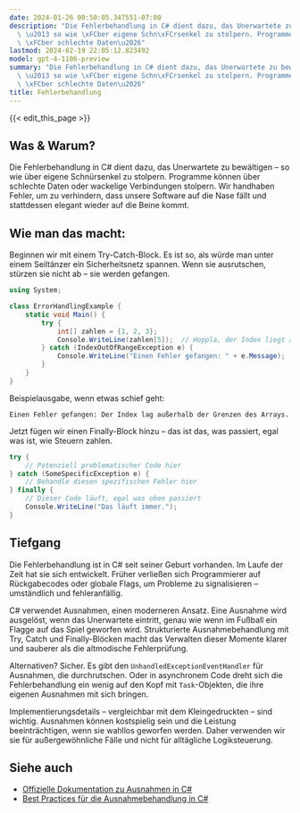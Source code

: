 ```yaml
---
date: 2024-01-26 00:50:05.347551-07:00
description: "Die Fehlerbehandlung in C# dient dazu, das Unerwartete zu bew\xE4ltigen\
  \ \u2013 so wie \xFCber eigene Schn\xFCrsenkel zu stolpern. Programme k\xF6nnen\
  \ \xFCber schlechte Daten\u2026"
lastmod: 2024-02-19 22:05:12.823492
model: gpt-4-1106-preview
summary: "Die Fehlerbehandlung in C# dient dazu, das Unerwartete zu bew\xE4ltigen\
  \ \u2013 so wie \xFCber eigene Schn\xFCrsenkel zu stolpern. Programme k\xF6nnen\
  \ \xFCber schlechte Daten\u2026"
title: Fehlerbehandlung
---
```


{{< edit_this_page >}}

## Was & Warum?

Die Fehlerbehandlung in C# dient dazu, das Unerwartete zu bewältigen – so wie über eigene Schnürsenkel zu stolpern. Programme können über schlechte Daten oder wackelige Verbindungen stolpern. Wir handhaben Fehler, um zu verhindern, dass unsere Software auf die Nase fällt und stattdessen elegant wieder auf die Beine kommt.

## Wie man das macht:

Beginnen wir mit einem Try-Catch-Block. Es ist so, als würde man unter einem Seiltänzer ein Sicherheitsnetz spannen. Wenn sie ausrutschen, stürzen sie nicht ab – sie werden gefangen.

```C#
using System;

class ErrorHandlingExample {
    static void Main() {
        try {
            int[] zahlen = {1, 2, 3};
            Console.WriteLine(zahlen[5]);  // Hoppla, der Index liegt außerhalb der Grenzen!
        } catch (IndexOutOfRangeException e) {
            Console.WriteLine("Einen Fehler gefangen: " + e.Message);
        }
    }
}
```

Beispielausgabe, wenn etwas schief geht:
```
Einen Fehler gefangen: Der Index lag außerhalb der Grenzen des Arrays.
```

Jetzt fügen wir einen Finally-Block hinzu – das ist das, was passiert, egal was ist, wie Steuern zahlen.

```C#
try {
    // Potenziell problematischer Code hier
} catch (SomeSpecificException e) {
    // Behandle diesen spezifischen Fehler hier
} finally {
    // Dieser Code läuft, egal was oben passiert
    Console.WriteLine("Das läuft immer.");
}
```

## Tiefgang

Die Fehlerbehandlung ist in C# seit seiner Geburt vorhanden. Im Laufe der Zeit hat sie sich entwickelt. Früher verließen sich Programmierer auf Rückgabecodes oder globale Flags, um Probleme zu signalisieren – umständlich und fehleranfällig.

C# verwendet Ausnahmen, einen moderneren Ansatz. Eine Ausnahme wird ausgelöst, wenn das Unerwartete eintritt, genau wie wenn im Fußball ein Flagge auf das Spiel geworfen wird. Strukturierte Ausnahmebehandlung mit Try, Catch und Finally-Blöcken macht das Verwalten dieser Momente klarer und sauberer als die altmodische Fehlerprüfung.

Alternativen? Sicher. Es gibt den `UnhandledExceptionEventHandler` für Ausnahmen, die durchrutschen. Oder in asynchronem Code dreht sich die Fehlerbehandlung ein wenig auf den Kopf mit `Task`-Objekten, die ihre eigenen Ausnahmen mit sich bringen.

Implementierungsdetails – vergleichbar mit dem Kleingedruckten – sind wichtig. Ausnahmen können kostspielig sein und die Leistung beeinträchtigen, wenn sie wahllos geworfen werden. Daher verwenden wir sie für außergewöhnliche Fälle und nicht für alltägliche Logiksteuerung.

## Siehe auch

- [Offizielle Dokumentation zu Ausnahmen in C#](https://docs.microsoft.com/en-us/dotnet/csharp/fundamentals/exceptions/exception-handling)
- [Best Practices für die Ausnahmebehandlung in C#](https://docs.microsoft.com/en-us/dotnet/standard/exceptions/best-practices-for-exceptions)
